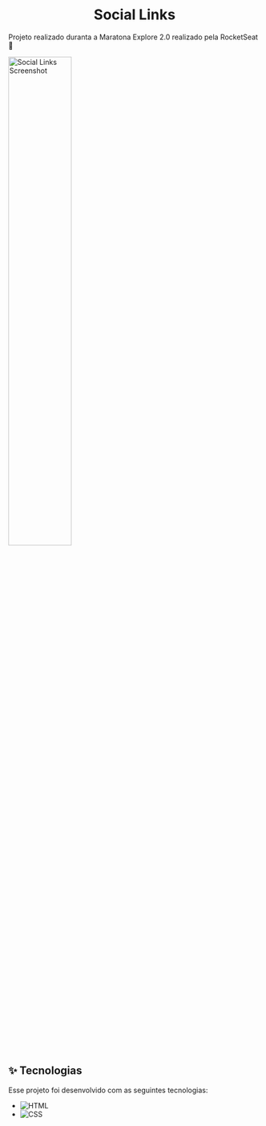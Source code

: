 <h1  align="center">
  Social Links
</h1>

<p>
  Projeto realizado duranta a Maratona Explore 2.0 realizado pela RocketSeat 🚀
<p>

<p>
 <img src="![Screenshot](https://user-images.githubusercontent.com/55859404/177666373-429cfd5f-3af6-4241-972e-10bf58a2dad9.PNG)" alt="Social Links Screenshot" width="50%">
</p>                                                                                                             
<br>

## ✨ Tecnologias

Esse projeto foi desenvolvido com as seguintes tecnologias:

- ![HTML](https://img.shields.io/badge/-HTML-05122A?style=flat&logo=HTML5)&nbsp;
- ![CSS](https://img.shields.io/badge/-CSS-05122A?style=flat&logo=CSS3&logoColor=1572B6)&nbsp;
